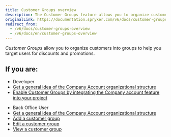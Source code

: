 ```yaml
---
title: Customer Groups overview
description: The Customer Groups feature allows you to organize customers into groups to help you target users for discounts and promotions.
originalLink: https://documentation.spryker.com/v6/docs/customer-groups-overview
redirect_from:
  - /v6/docs/customer-groups-overview
  - /v6/docs/en/customer-groups-overview
---
```


*Customer Groups* allow you to organize customers into groups to help you target users for discounts and promotions.

 ## If you are:

<div class="mr-container">
    <div class="mr-list-container">
        <!-- col1 -->
        <div class="mr-col">
            <ul class="mr-list mr-list-green">
                <li class="mr-title">Developer</li>
                <li><a href="https://documentation.spryker.com/docs/customer-module-overview" class="mr-link">Get a general idea of the Company Account organizational structure</a></li>
                <li><a href="https://documentation.spryker.com/docs/company-account-feature-integration" class="mr-link">Enable Customer Groups by integrating the Company account feature into your project</a></li>
                 </ul>
        </div>
         <!-- col2 -->
        <div class="mr-col">
            <ul class="mr-list mr-list-blue">
                <li class="mr-title"> Back Office User</li>
                <li><a href="https://documentation.spryker.com/docs/customer-module-overview" class="mr-link">Get a general idea of the Company Account organizational structure</a></li>
                <li><a href="https://documentation.spryker.com/docs/managing-customer-groups#adding-a-customer-group" class="mr-link">Add a customer group</a></li>
                <li><a href="https://documentation.spryker.com/docs/managing-customer-groups#editing-a-customer-group" class="mr-link">Edit a customer group</a></li>
                <li><a href="https://documentation.spryker.com/docs/managing-customer-groups#viewing-customer-groups" class="mr-link">View a customer group</a></li>
               </ul>
        </div>
         </div>
</div>
